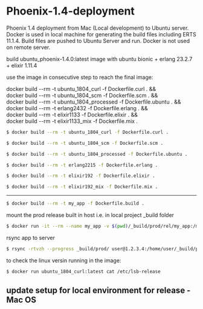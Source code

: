 # Phoenix-1.4-deployment
Phoenix 1.4 deployment from Mac (Local development) to Ubuntu server. Docker is used in local machine for generating the build files including ERTS 11.1.4. Build files are pushed to Ubuntu Server and run. Docker is not used on remote server.

build ubuntu_phoenix-1.4.0:latest image with
ubuntu bionic + erlang 23.2.7 + elixir 1.11.4

use the image in consecutive step to reach the final image:

docker build --rm -t ubuntu_1804_curl -f Dockerfile.curl . && \
docker build --rm -t ubuntu_1804_scm -f Dockerfile.scm . && \
docker build --rm -t ubuntu_1804_processed -f Dockerfile.ubuntu . && \
docker build --rm -t erlang2432 -f Dockerfile.erlang . && \
docker build --rm -t elixir1133 -f Dockerfile.elixir . && \
docker build --rm -t elixir1133_mix -f Dockerfile.mix .

```bash
$ docker build --rm -t ubuntu_1804_curl -f Dockerfile.curl .
```

```bash
$ docker build --rm -t ubuntu_1804_scm -f Dockerfile.scm .
```

```bash
$ docker build --rm -t ubuntu_1804_processed -f Dockerfile.ubuntu .
```

```bash
$ docker build --rm -t erlang2215 -f Dockerfile.erlang .
```

```bash
$ docker build --rm -t elixir192 -f Dockerfile.elixir .
```

```bash
$ docker build --rm -t elixir192_mix -f Dockerfile.mix .
```

---

```bash
$ docker build --rm -t my_app -f Dockerfile.build .
```

mount the prod release built in host i.e. in local project _build folder

```bash
$ docker run -it --rm --name my_app -v $(pwd)/_build/prod/rel/my_app:/my_app/_build/prod/rel/my_app my_app
```

rsync app to server

```bash
$ rsync -rtvzh --progress _build/prod/ user@1.2.3.4:/home/user/_build/prod
```

to check the linux versin running in the image:

```bash
$ docker run ubuntu_1804_curl:latest cat /etc/lsb-release
```


## update setup for local environment for release - Mac OS


